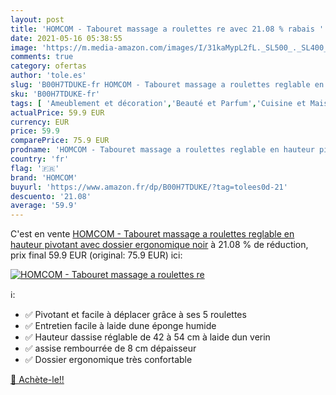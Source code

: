 ```yaml
---
layout: post
title: 'HOMCOM - Tabouret massage a roulettes re avec 21.08 % rabais '
date: 2021-05-16 05:38:55
image: 'https://m.media-amazon.com/images/I/31kaMypL2fL._SL500_._SL400_.jpg'
comments: true
category: ofertas
author: 'tole.es'
slug: 'B00H7TDUKE-fr HOMCOM - Tabouret massage a roulettes reglable en hauteur...'
sku: 'B00H7TDUKE-fr'
tags: [ 'Ameublement et décoration','Beauté et Parfum','Cuisine et Maison','Fauteuils de salon','Fauteuils et chaises pour salon','Meubles','Meubles de salon','Outils et accessoires','homcom', ]
actualPrice: 59.9 EUR
currency: EUR
price: 59.9
comparePrice: 75.9 EUR
prodname: 'HOMCOM - Tabouret massage a roulettes reglable en hauteur pivotant avec dossier ergonomique noir'
country: 'fr'
flag: '🇫🇷'
brand: 'HOMCOM'
buyurl: 'https://www.amazon.fr/dp/B00H7TDUKE/?tag=tolees0d-21'
descuento: '21.08'
average: '59.9'
---
```


C'est en vente [HOMCOM - Tabouret massage a roulettes reglable en hauteur pivotant avec dossier ergonomique noir](https://www.amazon.fr/dp/B00H7TDUKE/?tag=tolees0d-21)  à  21.08 % de réduction, prix final  59.9 EUR (original: 75.9 EUR) ici:

[![HOMCOM - Tabouret massage a roulettes re](https://m.media-amazon.com/images/I/31kaMypL2fL._SL500_._SL400_.jpg)](https://www.amazon.fr/dp/B00H7TDUKE/?tag=tolees0d-21)

ℹ️:

- ✅ Pivotant et facile à déplacer grâce à ses 5 roulettes
- ✅ Entretien facile à laide dune éponge humide
- ✅ Hauteur dassise réglable de 42 à 54 cm à laide dun verin
- ✅ assise rembourrée de 8 cm dépaisseur
- ✅ Dossier ergonomique très confortable

[🛒 Achète-le!!](https://www.amazon.fr/dp/B00H7TDUKE/?tag=tolees0d-21)
